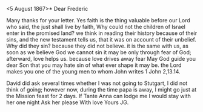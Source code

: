  <5 August 1867>*
Dear Frederic

Many thanks for your letter. Yes faith is the thing valuable before our Lord who said, the just shall live by faith, Why could not the children of Israel enter in the promised land? we think in reading their history because of their sins, and the new testament tells us, that it was on account of their unbelief. Why did they sin? because they did not believe. it is the same with us, as soon as we believe God we cannot sin it may be only through fear of God; afterward, love helps us. because love drives away fear May God guide you dear Son that you may hate sin of what ever shape it may be. the Lord makes you one of the young men to whom John writes 1 John 2,13.14.

David did ask several times whether I was not going to Stutgart, I did not think of going; however now, during the time papa is away, I might go just at the Mission feast for 2 days. If Tante Anna can lodge me I would stay with her one night Ask her please With love
 Yours JG.
